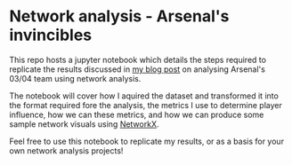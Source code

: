 # Network analysis - Arsenal's invincibles

This repo hosts a jupyter notebook which  details the steps required to replicate the results discussed in [my blog post](https://paulminogue.com/) on analysing Arsenal's 03/04 team using network analysis.

The notebook will cover how I aquired the dataset and transformed it into the format required fore the analysis, the metrics I use to determine player influence, how we can these metrics, and how we can produce some sample network visuals using [NetworkX](https://networkx.github.io/).

Feel free to use this notebook to replicate my results, or as a basis for your own network analysis projects!
